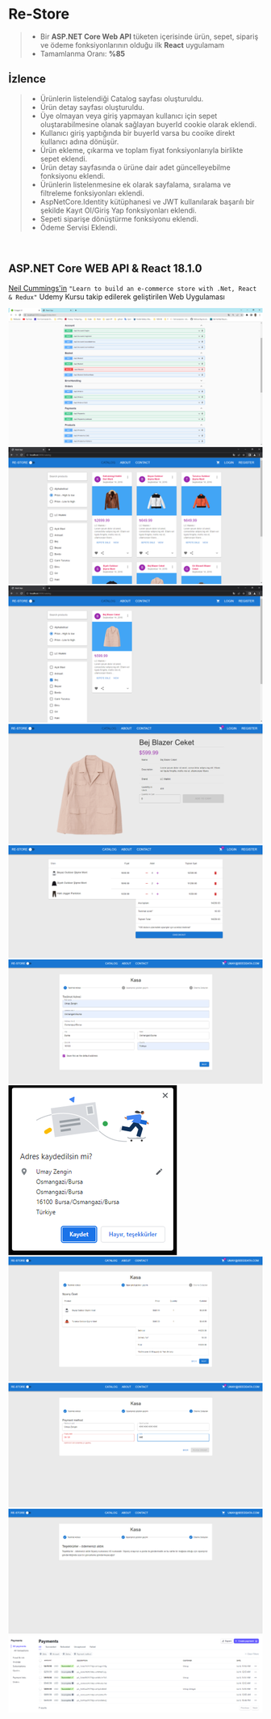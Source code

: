 # Re-Store
> *  Bir **ASP.NET Core Web API** tüketen içerisinde ürün, sepet, sipariş ve ödeme fonksiyonlarının olduğu ilk **React** uygulamam
> *  Tamamlanma Oranı: **%85**

## İzlence
> * Ürünlerin listelendiği Catalog sayfası oluşturuldu.
> * Ürün detay sayfası oluşturuldu.
> * Üye olmayan veya giriş yapmayan kullanıcı için sepet oluştarabilmesine olanak sağlayan buyerId cookie olarak eklendi.
> * Kullanıcı giriş yaptığında bir buyerId varsa bu cooike direkt kullanıcı adına dönüşür.
> * Ürün ekleme, çıkarma ve toplam fiyat fonksiyonlarıyla birlikte sepet eklendi.
> * Ürün detay sayfasında o ürüne dair adet güncelleyebilme fonksiyonu eklendi.
> * Ürünlerin listelenmesine ek olarak sayfalama, sıralama ve filtreleme fonksiyonları eklendi.
> * AspNetCore.Identity kütüphanesi ve JWT kullanılarak başarılı bir şekilde Kayıt Ol/Giriş Yap fonksiyonları eklendi.
> * Sepeti siparişe dönüştürme fonksiyonu eklendi.
> * Ödeme Servisi Eklendi.
<br/>

## ASP.NET Core WEB API & React 18.1.0
[Neil Cummings'in](https://www.udemy.com/user/neil-cummings-2/) `"Learn to build an e-commerce store with .Net, React & Redux"` Udemy Kursu takip edilerek geliştirilen Web Uygulaması


<img src="https://github.com/enesozmus/Re-Store/blob/master/preview/asset1.png" alt="Swagger" title="Swagger">

<br/>

<img src="https://github.com/enesozmus/Re-Store/blob/master/preview/asset2.1.png" alt="ReStoreCatalog" title="ReStoreCatalog">

<br/>

<img src="https://github.com/enesozmus/Re-Store/blob/master/preview/asset2.2.png" alt="ReStoreCatalog" title="Filter">

<br/>

<img src="https://github.com/enesozmus/Re-Store/blob/master/preview/asset3.1.png" alt="ReStoreCatalog{id}" title="ReStoreCatalog{id}">

<br/>

<img src="https://github.com/enesozmus/Re-Store/blob/master/preview/asset4.png" alt="Basket" title="Basket">

<br/>

<img src="https://github.com/enesozmus/Re-Store/blob/master/preview/asset5.1.png" alt="ShippingAddress" title="ShippingAddress">

<br/>

<img src="https://github.com/enesozmus/Re-Store/blob/master/preview/asset5.2.png" alt="SaveAddress" title="SaveAddress">

<br/>

<img src="https://github.com/enesozmus/Re-Store/blob/master/preview/asset5.3.png" alt="Review" title="Review">

<br/>

<img src="https://github.com/enesozmus/Re-Store/blob/master/preview/asset5.4.png" alt="CreditCard" title="CreditCard">

<br/>

<img src="https://github.com/enesozmus/Re-Store/blob/master/preview/asset5.5.png" alt="PaymentResult" title="PaymentResult">

<br/>

<img src="https://github.com/enesozmus/Re-Store/blob/master/preview/asset6.png" alt="Payments" title="Payments">
